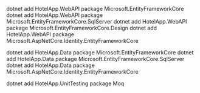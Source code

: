 <!-- Add package to HotelApp.WebAPI -->
dotnet add HotelApp.WebAPI package Microsoft.EntityFrameworkCore
dotnet add HotelApp.WebAPI package Microsoft.EntityFrameworkCore.SqlServer
dotnet add HotelApp.WebAPI package Microsoft.EntityFrameworkCore.Design
dotnet add HotelApp.WebAPI package Microsoft.AspNetCore.Identity.EntityFrameworkCore


<!-- Add package to HotelApp.Data -->
dotnet add HotelApp.Data package Microsoft.EntityFrameworkCore
dotnet add HotelApp.Data package Microsoft.EntityFrameworkCore.SqlServer
dotnet add HotelApp.Data package Microsoft.AspNetCore.Identity.EntityFrameworkCore

<!-- Add package to HotelApp.UnitTesting -->
dotnet add HotelApp.UnitTesting package Moq